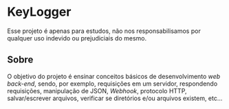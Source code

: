 # KeyLogger

Esse projeto é apenas para estudos, não nos responsabilisamos por qualquer uso indevido ou prejudiciais do mesmo.

## Sobre

O objetivo do projeto é ensinar conceitos básicos de desenvolvimento *web back-end*, sendo, por exemplo, requisições em um servidor, respondendo requisições, manipulação de JSON, *Webhook*, protocolo HTTP, salvar/escrever arquivos, verificar se diretórios e/ou arquivos existem, etc...
